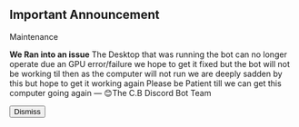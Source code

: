 <h2>Important Announcement</h2>
<h>Maintenance</h>
<p>
<b>We Ran into an issue</b>
The Desktop that was running the bot can no longer operate due an GPU error/failure we hope to get it fixed but the bot will not be working til then as the computer will not run we are deeply sadden by this but hope to get it working again Please be Patient till we can get this computer going again
— 😊The C.B Discord Bot Team</p>
<button id="dismiss-btn">Dismiss</button>
<script>
    var endDateString = "2035-07-07"; // Set your end date
</script>
<script src="/js/announcement.js"></script>

